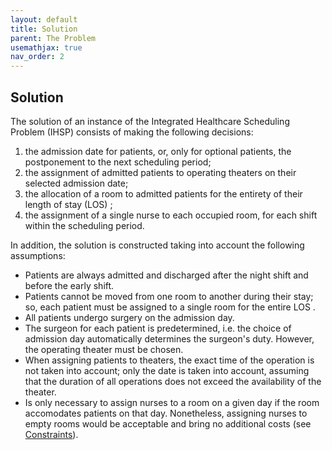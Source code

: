 ```yaml
---
layout: default
title: Solution
parent: The Problem
usemathjax: true
nav_order: 2
---
```


<!-- TODO: Correct citations, streamline description of the problem -->

## Solution
The solution of an instance of the Integrated Healthcare Scheduling Problem (IHSP) consists of making the following decisions:

1. the admission date for patients, or, only for optional patients, the postponement to the next scheduling period; 
2. the assignment of admitted patients to operating theaters on their selected admission date;
3. the allocation of a room to admitted patients for the entirety of their length of stay (LOS) <!--length of their stay-->;
4. the assignment of a single nurse to each occupied room, for each shift within the scheduling period.

In addition, the solution is constructed taking into account the following assumptions:

- Patients are always admitted and discharged after the night shift and before the early shift.
- Patients cannot be moved from one room to another during their stay; so, each patient must be assigned to a single room for the entire LOS <!--length of their stay-->.
- All patients undergo surgery on the admission day.
- The surgeon for each patient is predetermined, i.e. the choice of admission day automatically determines the surgeon's duty. However, the operating theater must be chosen.
- When assigning patients to theaters, the exact time of the operation is not taken into account; only the date is taken into account, assuming that the duration of all operations does not exceed the availability of the theater.
- Is only necessary to assign nurses to a room on a given day if the room accomodates patients on that day.  Nonetheless, assigning nurses to empty rooms would be acceptable and bring no additional costs (see [Constraints](./constraints)).


